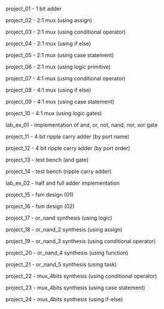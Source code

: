 project_01 - 1 bit adder

project_02 - 2:1 mux (using assign)

project_03 - 2:1 mux (using conditional operator)

project_04 - 2:1 mux (using if else)

project_05 - 2:1 mux (using case statement)

project_06 - 2:1 mux (using logic primitive)

project_07 - 4:1 mux (using conditional operator)

project_08 - 4:1 mux (using if else)

project_09 - 4:1 mux (using case statement)

project_10 - 4:1 mux (using logic gates)

lab_ex_01 - implementation of and, or, not, nand, nor, xor gate

project_11 - 4 bit ripple carry adder (by port name)

project_12 - 4 bit ripple carry adder (by port order)

project_13 - test bench (and gate)

project_14 - test bench (ripple carry adder)

lab_ex_02 - half and full adder implementation

project_15 - fsm design (01)

project_16 - fsm design (02)

project_17 - or_nand synthesis (using logic)

project_18 - or_nand_2 synthesis (using assign)

project_19 - or_nand_3 synthesis (using conditional operator)

project_20 - or_nand_4 synthesis (using function)

project_21 - or_nand_5 synthesis (using task)

project_22 - mux_4bits synthesis (using conditional operator)

project_23 - mux_4bits synthesis (using case statement)

project_24 - mux_4bits synthesis (using if-else)
